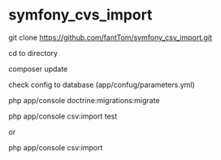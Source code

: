 # symfony_cvs_import

git clone https://github.com/fantTom/symfony_csv_import.git

cd to directory

composer update

check config to database (app/confug/parameters.yml)

php app/console doctrine:migrations:migrate 

php app/console csv:import test

or

php app/console csv:import 

